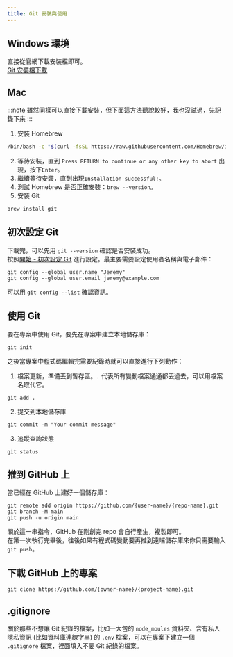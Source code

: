```yaml
---
title: Git 安裝與使用
---
```

## Windows 環境
直接從官網下載安裝檔即可。  
[Git 安裝檔下載](https://git-scm.com/)  

## Mac
:::note
雖然同樣可以直接下載安裝，但下面這方法聽說較好，我也沒試過，先記錄下來
:::
1. 安裝 Homebrew
```bash
/bin/bash -c "$(curl -fsSL https://raw.githubusercontent.com/Homebrew/install/HEAD/install.sh)"
```
2. 等待安裝，直到 `Press RETURN to continue or any other key to abort` 出現，按下`Enter`。
3. 繼續等待安裝，直到出現`Installation successful!`。
4. 測試 Homebrew 是否正確安裝：`brew --version`。
5. 安裝 Git
```bash
brew install git
```

## 初次設定 Git
下載完，可以先用 `git --version` 確認是否安裝成功。  
按照[開始 - 初次設定 Git](https://git-scm.com/book/zh-tw/v2/%E9%96%8B%E5%A7%8B-%E5%88%9D%E6%AC%A1%E8%A8%AD%E5%AE%9A-Git) 進行設定。最主要需要設定使用者名稱與電子郵件：
```git
git config --global user.name "Jeremy"
git config --global user.email jeremy@example.com
```
可以用 `git config --list` 確認資訊。

## 使用 Git
要在專案中使用 Git，要先在專案中建立本地儲存庫：
```git
git init​
```
之後當專案中程式碼編輯完需要紀錄時就可以直接進行下列動作：  
1. 檔案更新，準備丟到暫存區。`.` 代表所有變動檔案通通都丟過去，可以用檔案名取代它。
```git
git add .
```
2. 提交到本地儲存庫
```git
git commit -m "Your commit message"
```
3. 追蹤查詢狀態
```git
git status​
```

## 推到 GitHub 上
當已經在 GitHub 上建好一個儲存庫：
```git
git remote add origin https://github.com/{user-name}/{repo-name}.git
git branch -M main
git push -u origin main
```
關於這一串指令，GitHub 在剛創完 repo 會自行產生，複製即可。  
在第一次執行完畢後，往後如果有程式碼變動要再推到遠端儲存庫來你只需要輸入`git push`。

## 下載 GitHub 上的專案
```git
git clone https://github.com/{owner-name}/{project-name}.git
```

## .gitignore
關於那些不想讓 Git 紀錄的檔案，比如一大包的 `node_moules` 資料夾、含有私人隱私資訊 (比如資料庫連線字串) 的 `.env` 檔案，可以在專案下建立一個 `.gitignore` 檔案，裡面填入不要 Git 紀錄的檔案。